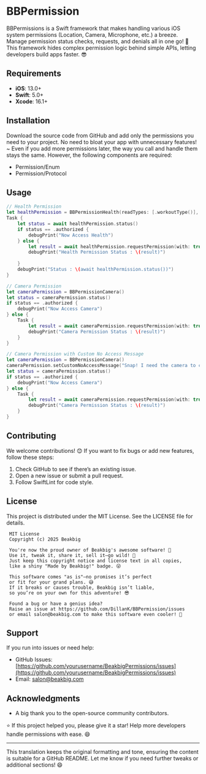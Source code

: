 # BBPermission

BBPermissions is a Swift framework that makes handling various iOS system permissions (Location, Camera, Microphone, etc.) a breeze. Manage permission status checks, requests, and denials all in one go! 🎉 This framework hides complex permission logic behind simple APIs, letting developers build apps faster. 😎

## Requirements

- **iOS**: 13.0+
- **Swift**: 5.0+
- **Xcode**: 16.1+

## Installation

Download the source code from GitHub and add only the permissions you need to your project. No need to bloat your app with unnecessary features! ~ Even if you add more permissions later, the way you call and handle them stays the same. However, the following components are required:

- Permission/Enum
- Permission/Protocol

## Usage

``` Swift
// Health Permission
let healthPermission = BBPermissionHealth(readTypes: [.workoutType()], writeTypes: [.workoutType()])
Task {
    let status = await healthPermission.status()
    if status == .authorized {
        debugPrint("Now Access Health")
    } else {
        let result = await healthPermission.requestPermission(with: true)
        debugPrint("Health Permission Status : \(result)")
        
    }
    debugPrint("Status : \(await healthPermission.status())")
}
```

``` Swift
// Camera Permission
let cameraPermission = BBPermissionCamera()
let status = cameraPermission.status()
if status == .authorized {
    debugPrint("Now Access Camera")
} else {
    Task {
        let result = await cameraPermission.requestPermission(with: true)
        debugPrint("Camera Permission Status : \(result)")
    }
}
```

``` Swift
// Camera Permission with Custom No Access Message
let cameraPermission = BBPermissionCamera()
cameraPermission.setCustomNoAccessMessage("Snap! I need the camera to capture your epic moments! 📸")
let status = cameraPermission.status()
if status == .authorized {
    debugPrint("Now Access Camera")
} else {
    Task {
        let result = await cameraPermission.requestPermission(with: true)
        debugPrint("Camera Permission Status : \(result)")
    }
}
```

## Contributing

We welcome contributions! 😊 If you want to fix bugs or add new features, follow these steps:

1. Check GitHub to see if there’s an existing issue.
2. Open a new issue or submit a pull request.
3. Follow SwiftLint for code style.

## License

This project is distributed under the MIT License. See the LICENSE file for details.

```
 MIT License
 Copyright (c) 2025 Beakbig

 You're now the proud owner of Beakbig's awesome software! 🎉
 Use it, tweak it, share it, sell it—go wild! 🚀
 Just keep this copyright notice and license text in all copies,
 like a shiny "Made by Beakbig!" badge. 😜

 This software comes "as is"—no promises it’s perfect
 or fit for your grand plans. 😅
 If it breaks or causes trouble, Beakbig isn’t liable,
 so you’re on your own for this adventure! 😎

 Found a bug or have a genius idea?
 Raise an issue at https://github.com/DillanK/BBPermission/issues
 or email salon@beakbig.com to make this software even cooler! 🌟
```

## Support

If you run into issues or need help:

- GitHub Issues: [https://github.com/yourusername/BeakbigPermissions/issues](https://github.com/yourusername/BeakbigPermissions/issues)
- Email: [salon@beakbig.com](mailto:salon@beakbig.com)

## Acknowledgments

- A big thank you to the open-source community contributors.

⭐ If this project helped you, please give it a star! Help more developers handle permissions with ease. 😄

---

This translation keeps the original formatting and tone, ensuring the content is suitable for a GitHub README. Let me know if you need further tweaks or additional sections! 😄
